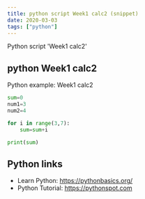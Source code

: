 ```yaml
---
title: python script Week1 calc2 (snippet)
date: 2020-03-03
tags: ["python"]
---
```

Python script 'Week1 calc2'


## python Week1 calc2

Python example: Week1 calc2

```python
sum=0
num1=3
num2=4

for i in range(3,7):
    sum=sum+i

print(sum)

```

## Python links

- Learn Python: https://pythonbasics.org/
- Python Tutorial: https://pythonspot.com
